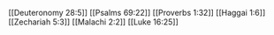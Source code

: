 [[Deuteronomy 28:5]]
[[Psalms 69:22]]
[[Proverbs 1:32]]
[[Haggai 1:6]]
[[Zechariah 5:3]]
[[Malachi 2:2]]
[[Luke 16:25]]
